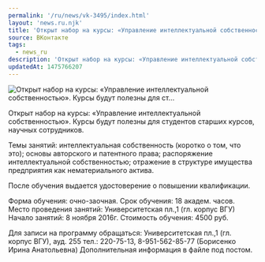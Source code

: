 ```yaml
---
permalink: '/ru/news/vk-3495/index.html'
layout: 'news.ru.njk'
title: 'Открыт набор на курсы: «Управление интеллектуальной собственностью». Курсы будут полезны для ст…'
source: ВКонтакте
tags:
  - news_ru
description: 'Открыт набор на курсы: «Управление интеллектуальной собственностью». Курсы будут полезны для ст…'
updatedAt: 1475766207
---
```

![Открыт набор на курсы: «Управление интеллектуальной собственностью». Курсы будут полезны для ст…](https://sun9-51.userapi.com/impf/c637331/v637331501/116a1/qQxubFyhDss.jpg?size=1280x684&quality=96&sign=b5d594735d1b7dbbde55f97c0fc96ac2&c_uniq_tag=Q9gsTgT7H7siCSeniMMtKtBcFdDvmA5kk7MNmsu2hWI&type=album)

Открыт набор на курсы: «Управление интеллектуальной собственностью». Курсы будут полезны для студентов старших курсов, научных сотрудников.

Темы занятий:
интеллектуальная собственность (коротко о том, что это);
основы авторского и патентного права;
распоряжение интеллектуальной собственностью;
отражение в структуре имущества предприятия как нематериального актива.

После обучения выдается удостоверение о повышении квалификации.

Форма обучения: очно-заочная.
Срок обучения: 18 академ. часов.
Место проведения занятий: Университетская пл.,1 (гл. корпус ВГУ)
Начало занятий: 8 ноября 2016г.
Стоимость обучения: 4500 руб.

Для записи на программу обращаться:
Университетская пл.,1 (гл. корпус ВГУ), ауд. 255
тел.: 220-75-13, 8-951-562-85-77 (Борисенко Ирина Анатольевна)
Дополнительная информация в файле под постом.
